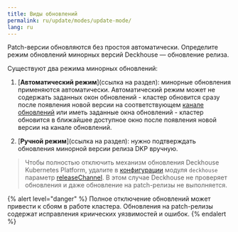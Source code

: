 ```yaml
---
title: Виды обновлений
permalink: ru/update/modes/update-mode/
lang: ru
---
```


Patch-версии обновляются без простоя автоматически. Определите режим обновлений минорных версий Deckhouse — обновление релиза.

Существуют два режима минорных обновлений:

1. [**Автоматический режим**](ссылка на раздел): минорные обновления применяются автоматически. Автоматический режим может не содержать заданных окон обновлений - кластер обновится сразу после появления новой версии на соответствующем [канале обновлений](https://deckhouse.ru/documentation/deckhouse-release-channels.html) или иметь заданные окна обновлений - кластер обновится в ближайшее доступное окно после появления новой версии на канале обновлений.

2. [**Ручной режим**](ссылка на раздел): нужно подтверждать обновления минорной версии релиза DKP вручную.

> Чтобы полностью отключить механизм обновления Deckhouse Kubernetes Platform, удалите в [конфигурации](modules/002-deckhouse/configuration.html) модуля `deckhouse` параметр [releaseChannel](modules/002-deckhouse/configuration.html#parameters-releasechannel). В этом случае Deckhouse не проверяет обновления и даже обновление на patch-релизы не выполняется.

{% alert level="danger" %}
Полное отключение обновлений может привести к сбоям в работе кластера. Обновления на patch-релизы содержат исправления криических уязвимостей и ошибок.
{% endalert %}
